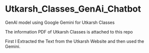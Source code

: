 # Utkarsh_Classes_GenAi_Chatbot
GenAI model using Google Gemini for Utkarsh Classes

The information PDF of Utkarsh Classes is attached to this repo

First I Extracted the Text from the Utkarsh Website and then used the Gemini.  

 
